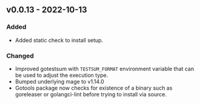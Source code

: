 ## v0.0.13 - 2022-10-13

### Added

- Added static check to install setup.

### Changed

- Improved gotestsum with `TESTSUM_FORMAT` environment variable that can be used to adjust the execution type.
- Bumped underlying mage to v1.14.0
- Gotools package now checks for existence of a binary such as goreleaser or golangci-lint before trying to install via source.
